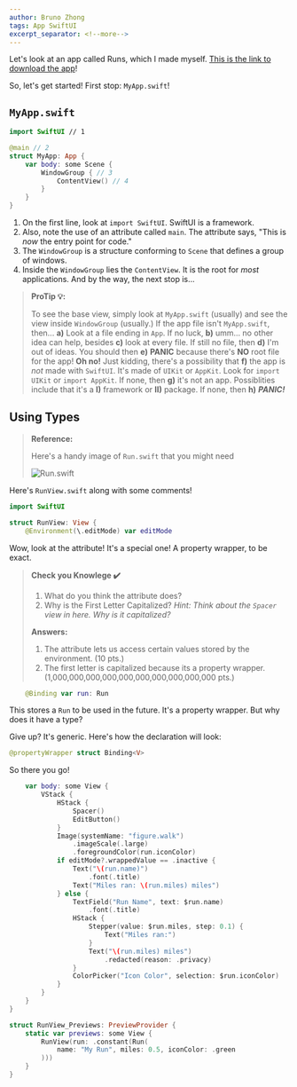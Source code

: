 ```yaml
---
author: Bruno Zhong
tags: App SwiftUI
excerpt_separator: <!--more-->
---
```


Let's look at an app called Runs, which I made myself. [This is the link to download the app](https://brunozhon.github.io/swift-blog/Runs.swiftpm.zip)!

So, let's get started! First stop: `MyApp.swift`!

<!--more-->

## `MyApp.swift`

```swift
import SwiftUI // 1

@main // 2
struct MyApp: App {
    var body: some Scene {
        WindowGroup { // 3
            ContentView() // 4
        }
    }
}
```

1. On the first line, look at `import SwiftUI`. SwiftUI is a framework.
2. Also, note the use of an attribute called `main`. The attribute says, "This is *now* the entry point for code."
3. The `WindowGroup` is a structure conforming to `Scene` that defines a group of windows.
4. Inside the `WindowGroup` lies the `ContentView`. It is the root for *most* applications. And by the way, the next stop is...
> **ProTip 💡:**
> 
> To see the base view, simply look at `MyApp.swift` (usually) and see the view inside `WindowGroup` (usually.) If the app file isn't `MyApp.swift`, then... **a)** Look at a file ending in `App`. If no luck, **b)** umm... no other idea can help, besides **c)** look at every file. If still no file, then **d)** I'm out of ideas. You should then **e)** **PANIC** because there's **NO** root file for the app! **Oh no!** Just kidding, there's a possibility that **f)** the app is *not* made with `SwiftUI`. It's made of `UIKit` or `AppKit`. Look for `import UIKit` or `import AppKit`. If none, then **g)** it's not an app. Possiblities include that it's a **I)** framework or **II)** package. If none, then **h)** ***PANIC!***

## Using Types

> **Reference:**
> 
> Here's a handy image of `Run.swift` that you might need
> 
> ![Run.swift](https://brunozhon.github.io/swift-blog/684F14B2-7ACB-4304-92B5-EBB6EA887600.jpeg)

Here's `RunView.swift` along with some comments!

```swift
import SwiftUI

struct RunView: View {
    @Environment(\.editMode) var editMode
```
Wow, look at the attribute! It's a special one! A property wrapper, to be exact.

> **Check you Knowlege ✔️**
>
> 1. What do you think the attribute does?
> 2. Why is the First Letter Capitalized? *Hint: Think about the `Spacer` view in here. Why is it capitalized?*
>
> **Answers:**
> 1. The attribute lets us access certain values stored by the environment. (10 pts.)
> 2. The first letter is capitalized because its a property wrapper. (1,000,000,000,000,000,000,000,000,000,000 pts.)
```swift
    @Binding var run: Run
```
This stores a `Run` to be used in the future. It's a property wrapper. But why does it have a type?

Give up? It's generic. Here's how the declaration will look:
```swift
@propertyWrapper struct Binding<V>
```
So there you go!
```swift
    var body: some View {
        VStack {
            HStack {
                Spacer()
                EditButton()
            }
            Image(systemName: "figure.walk")
                .imageScale(.large)
                .foregroundColor(run.iconColor)
            if editMode?.wrappedValue == .inactive {
                Text("\(run.name)")
                    .font(.title)
                Text("Miles ran: \(run.miles) miles")
            } else {
                TextField("Run Name", text: $run.name)
                    .font(.title)
                HStack {
                    Stepper(value: $run.miles, step: 0.1) {
                        Text("Miles ran:")
                    }
                    Text("\(run.miles) miles")
                        .redacted(reason: .privacy)
                }
                ColorPicker("Icon Color", selection: $run.iconColor)
            }
        }
    }
}

struct RunView_Previews: PreviewProvider {
    static var previews: some View {
        RunView(run: .constant(Run(
            name: "My Run", miles: 0.5, iconColor: .green
        )))
    }
}

```
